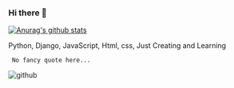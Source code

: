 ### Hi there 👋


   [![Anurag's github stats](https://github-readme-stats.vercel.app/api?username=AlexMuia31)](https://github.com/anuraghazra/github-readme-stats)

   Python,
   Django,
      JavaScript,
         Html,
            css,
Just Creating and
   Learning
   
   
     No fancy quote here...



![github](https://user-images.githubusercontent.com/52041040/95481550-c97b2500-0995-11eb-8f28-e521c19fefe5.png)
